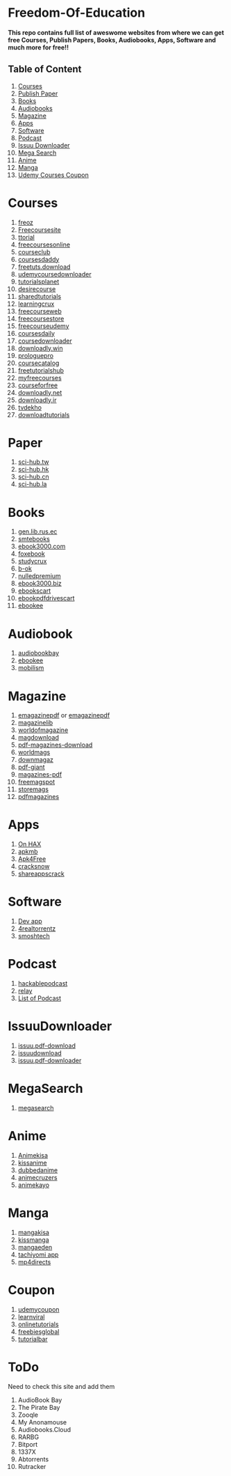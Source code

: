 # Freedom-Of-Education

#### This repo contains full list of aweswome websites from where we can get free Courses, Publish Papers, Books, Audiobooks, Apps, Software and much more for free!!

## Table of Content

1. [Courses](#Courses)
2. [Publish Paper](#Paper)
3. [Books](#Books)
4. [Audiobooks](#Audiobook)
5. [Magazine](#Magazine)
6. [Apps](#Apps)
7. [Software](#Software)
8. [Podcast](#Podcast)
9. [Issuu Downloader](#IssuuDownloader)
10. [Mega Search](#MegaSearch)
11. [Anime](#Anime)
12. [Manga](#Manga)
13. [Udemy Courses Coupon](#Coupon)

# Courses

1.  [freoz](http://freoz.com/)
2.  [Freecoursesite](https://freecoursesite.com/)
3.  [ttorial](https://ttorial.com/)
4.  [freecoursesonline](https://www.freecoursesonline.me/)
5.  [courseclub](https://courseclub.net/)
6.  [coursesdaddy](http://coursesdaddy.com)
7.  [freetuts.download](https://freetuts.download/)
8.  [udemycoursedownloader](https://udemycoursedownloader.net/)
9.  [tutorialsplanet](https://tutorialsplanet.net/)
10. [desirecourse](https://desirecourse.net/)
11. [sharedtutorials](https://sharedtutorials.com/)
12. [learningcrux](https://www.learningcrux.com/)
13. [freecourseweb](https://freecourseweb.com/)
14. [freecoursestore](https://freecoursestore.com/)
15. [freecourseudemy](https://freecourseudemy.com/)
16. [coursesdaily](https://coursesdaily.com/)
17. [coursedownloader](https://coursedownloader.net)
18. [downloadly.win](https://downloadly.win/elearning/)
19. [prologuepro](https://prologuepro.com/)
20. [coursecatalog](https://coursecatalog.us/)
21. [freetutorialshub](https://www.freetutorialshub.com/)
22. [myfreecourses](https://myfreecourses.com/)
23. [courseforfree](https://courseforfree.com/)
24. [downloadly.net](https://downloadly.net/)
25. [downloadly.ir](https://downloadly.ir/)
26. [tvdekho](https://pakistantvdekho.com/)
27. [downloadtutorials](https://downloadtutorials.net/)

# Paper

1. [sci-hub.tw](https://sci-hub.tw)
2. [sci-hub.hk](https://sci-hub.hk)
3. [sci-hub.cn](https://sci-hub.cn)
4. [sci-hub.la](https://sci-hub.la)

# Books

1. [gen.lib.rus.ec](http://gen.lib.rus.ec/)
2. [smtebooks](https://smtebooks.net/)
3. [ebook3000.com](http://www.ebook3000.com/Programming/index.html)
4. [foxebook](https://www.foxebook.net/)
5. [studycrux](https://www.studycrux.com/)
6. [b-ok](https://b-ok.org/)
7. [nulledpremium](https://nulledpremium.com/)
8. [ebook3000.biz](https://ebook3000.biz/)
9. [ebookscart](https://ebookscart.com/)
10. [ebookpdfdrivescart](https://pdfdrive.com/)
11. [ebookee](https://ebookee.com/)

# Audiobook

1. [audiobookbay](http://audiobookbay.nl/)
2. [ebookee](https://ebookee.com/audiobook.html)
3. [mobilism](https://forum.mobilism.org/viewforum.php?f=124)

# Magazine

1. [emagazinepdf](http://emagazinepdf.com/) or [emagazinepdf](https://freemagazinepdf.com/)
2. [magazinelib](http://magazinelib.com/)
3. [worldofmagazine](http://www.worldofmagazine.com/)
4. [magdownload](https://magdownload.org/?s=Tech)
5. [pdf-magazines-download](https://pdf-magazines-download.com/)
6. [worldmags](http://worldmags.net/)
7. [downmagaz](https://downmagaz.com/)
8. [pdf-giant](http://pdf-giant.com/)
9. [magazines-pdf](http://magazines-pdf.com/)
10. [freemagspot](http://www.freemagspot.me/)
11. [storemags](http://storemags.com/category/computer_internet/)
12. [pdfmagazines](http://www.pdfmagazines.org/)

# Apps

1. [On HAX](https://onhax.io/)
2. [apkmb](https://apkmb.com/)
3. [Apk4Free](https://apk4free.net/)
4. [cracksnow](https://cracksnow.com/)
5. [shareappscrack](https://shareappscrack.com/)

# Software

1. [Dev app](https://ftuapps.dev/)
2. [4realtorrentz](https://4realtorrentz.com/)
3. [smoshtech](https://smoshtech.com/)

# Podcast

1.  [hackablepodcast](https://hackablepodcast.com)
2.  [relay](https://www.relay.fm/download)
3.  [List of Podcast](https://collegeinfogeek.com/best-podcasts/)

# IssuuDownloader

1. [issuu.pdf-download](http://issuu.pdf-download.net/)
2. [issuudownload](https://issuudownload.net/)
3. [issuu.pdf-downloader](https://issuu.pdf-downloader.com/)

# MegaSearch

1. [megasearch](http://megasearch.co/?h=1)

# Anime

1. [Animekisa](https://animekisa.tv/)
2. [kissanime](https://kissanime.ru/)
3. [dubbedanime](https://ww5.dubbedanime.net/)
4. [animecruzers](https://ww4.animecruzers.io/)
5. [animekayo](https://animekayo.com/)

# Manga

1. [mangakisa](https://mangakisa.com/)
2. [kissmanga](https://kissmanga.com/)
3. [mangaeden](http://mangaeden.com/)
4. [tachiyomi app](https://tachiyomi.org/)
5. [mp4directs](https://mp4directs.com/forums/manga-download-list.199/)

# Coupon

1. [udemycoupon](https://udemycoupon.onlinetutorials.org/)
2. [learnviral](https://udemycoupon.learnviral.com/)
3. [onlinetutorials](https://www.onlinetutorials.org/)
4. [freebiesglobal](https://freebiesglobal.com/)
5. [tutorialbar](https://www.tutorialbar.com/)

# ToDo

Need to check this site and add them

1. AudioBook Bay
2. The Pirate Bay
3. Zooqle
4. My Anonamouse
5. Audiobooks.Cloud
6. RARBG
7. Bitport
8. 1337X
9. Abtorrents
10. Rutracker
